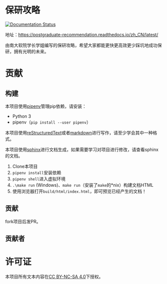# 保研攻略

[![Documentation Status](https://readthedocs.org/projects/postgraduate-recommendation/badge/?version=latest)](https://postgraduate-recommendation.readthedocs.io/zh_CN/latest/?badge=latest)

地址：https://postgraduate-recommendation.readthedocs.io/zh_CN/latest/

由南大软院学长学姐编写的保研攻略，希望大家都能更快更高效更少踩坑地成功保研，拥有光明的未来。

# 贡献

## 构建

本项目使用[pipenv](https://pipenv.kennethreitz.org/en/latest/)管理pip依赖，请安装：

- Python 3
- pipenv（`pip install --user pipenv`）

本项目使用[reStructuredText](http://www.sphinx-doc.org/en/master/usage/restructuredtext/basics.html)或者[markdown](https://www.markdownguide.org/)进行写作，请至少学会其中一种格式。

本项目使用[sphinx](http://www.sphinx-doc.org/en/master/contents.html)进行文档生成，如果需要学习对项目进行修改，请查看sphinx的文档。

1. Clone本项目
2. `pipenv install`安装依赖
3. `pipenv shell`进入虚拟环境
4. `.\make run` (Windows)、`make run`（安装了`make`的*nix）构建文档HTML
5. 使用浏览器打开`build/html/index.html`，即可预览已经产生的文档！

## 贡献

fork项目后发PR。

## 贡献者

# 许可证

本项目所有文本内容在[CC BY-NC-SA 4.0](https://creativecommons.org/licenses/by-nc-sa/4.0/)下授权。
